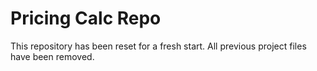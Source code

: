 # Pricing Calc Repo

This repository has been reset for a fresh start. All previous project files have been removed.
